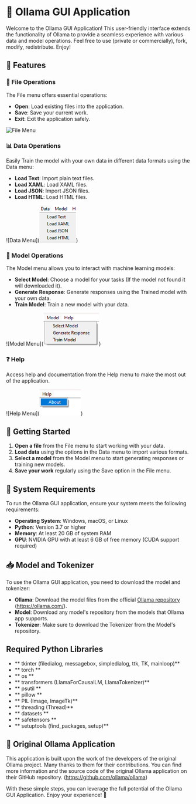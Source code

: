 # 🦙 Ollama GUI Application

Welcome to the Ollama GUI Application! This user-friendly interface extends the functionality of Ollama to provide a seamless experience with various data and model operations. Feel free to use (private or commercially), fork, modify, redistribute. Enjoy!

## 🎨 Features

### 📁 File Operations
The File menu offers essential operations:
- **Open**: Load existing files into the application.
- **Save**: Save your current work.
- **Exit**: Exit the application safely.

![File Menu](path/to/your/image1.png)

### 📊 Data Operations
Easily Train the model with your own data in different data formats using the Data menu:
- **Load Text**: Import plain text files.
- **Load XAML**: Load XAML files.
- **Load JSON**: Import JSON files.
- **Load HTML**: Load HTML files.

![Data Menu](![alt text](image-2.png))

### 🧠 Model Operations
The Model menu allows you to interact with machine learning models:
- **Select Model**: Choose a model for your tasks (If the model not found it will downloaded it).
- **Generate Response**: Generate responses using the Trained model with your own data.
- **Train Model**: Train a new model with your data.

![Model Menu](![alt text](image-1.png))

### ❓ Help
Access help and documentation from the Help menu to make the most out of the application.

![Help Menu](![alt text](image.png))

## 🚀 Getting Started

1. **Open a file** from the File menu to start working with your data.
2. **Load data** using the options in the Data menu to import various formats.
3. **Select a model** from the Model menu to start generating responses or training new models.
4. **Save your work** regularly using the Save option in the File menu.

## 📜 System Requirements

To run the Ollama GUI application, ensure your system meets the following requirements:
- **Operating System**: Windows, macOS, or Linux
- **Python**: Version 3.7 or higher
- **Memory**: At least 20 GB of system RAM
- **GPU**: NVIDIA GPU with at least 6 GB of free memory (CUDA support required)

## 📥 Model and Tokenizer

To use the Ollama GUI application, you need to download the model and tokenizer:
- **Ollama**: Download the model files from the official [Ollama repository](https://github.com/ollama/ollama) (https://ollama.com/).
- **Model**: Download any model's repository from the models that Ollama app supports.
- **Tokenizer**: Make sure to download the Tokenizer from the Model's repository.

## Required Python Libraries
- ** tkinter  (filedialog, messagebox, simpledialog, ttk, TK, mainloop)** 
- ** torch ** 
- ** os ** 
- ** transformers (LlamaForCausalLM, LlamaTokenizer)** 
- ** psutil ** 
- ** pillow ** 
- ** PIL (Image, ImageTk)** 
- ** threading (Thread)** 
- ** datasets ** 
- ** safetensors ** 
- ** setuptools (find_packages, setup)** 

 

## 📝 Original Ollama Application

This application is built upon the work of the developers of the original Ollama project. Many thanks to them for their contributions. You can find more information and the source code of the original Ollama application on their GitHub repository. (https://github.com/ollama/ollama)

With these simple steps, you can leverage the full potential of the Ollama GUI Application. Enjoy your experience! 🌟
